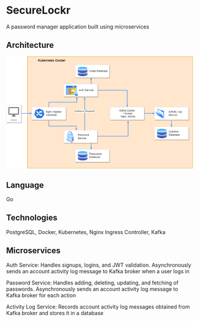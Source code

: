 # SecureLockr
A password manager application built using microservices

## Architecture
![architecture](architecture.png)

## Language
Go

## Technologies
PostgreSQL, Docker, Kubernetes, Nginx Ingress Controller, Kafka

## Microservices
Auth Service: Handles signups, logins, and JWT validation. Asynchronously sends an account activity log message to Kafka broker when a user logs in

Password Service: Handles adding, deleting, updating, and fetching of passwords. Asynchronously sends an account activity log message to Kafka broker for each action

Activity Log Service: Records account activity log messages obtained from Kafka broker and stores it in a database



